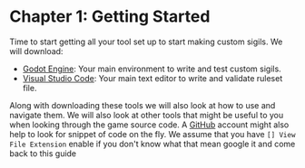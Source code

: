 # Chapter 1: Getting Started

Time to start getting all your tool set up to start making custom sigils. We will download:

-   [Godot Engine](https://godotengine.org): Your main environment to write and test custom sigils.
-   [Visual Studio Code](https://code.visualstudio.com): Your main text editor to write and validate ruleset file.

Along with downloading these tools we will also look at how to use and navigate them. We will also look at other tools that might be useful to you when looking through the game source code. A [GitHub](https://github.com) account might also help to look for snippet of code on the fly. We assume that you have `[] View File Extension` enable if you don't know what that mean google it and come back to this guide
